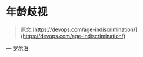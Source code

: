 # 年龄歧视

> 原文:[https://devops.com/age-indiscrimination/](https://devops.com/age-indiscrimination/)

— [罗尔泊](https://devops.com/author/breselman/)